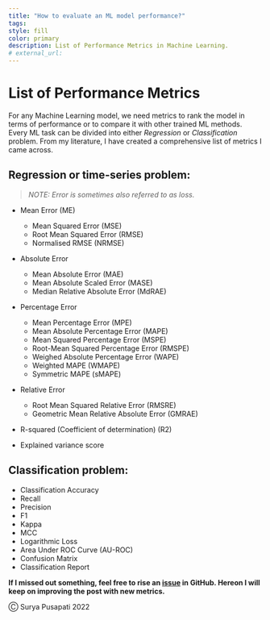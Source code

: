 ```yaml
---
title: "How to evaluate an ML model performance?"
tags:
style: fill
color: primary
description: List of Performance Metrics in Machine Learning.
# external_url: 
---
```


# List of Performance Metrics
For any Machine Learning model, we need metrics to rank the model in terms of performance or to compare it with other trained ML methods. Every ML task can be divided into either *Regression* or *Classification* problem. From my literature, I have created a comprehensive list of metrics I came across.

## Regression or time-series problem:

> *NOTE: Error is sometimes also referred to as loss.*

* Mean Error (ME)
	* Mean Squared Error (MSE)
	* Root Mean Squared Error (RMSE)
	* Normalised RMSE (NRMSE)

* Absolute Error
	* Mean Absolute Error (MAE)
	* Mean Absolute Scaled Error (MASE)
	* Median Relative Absolute Error (MdRAE)

* Percentage Error
	* Mean Percentage Error (MPE)
	* Mean Absolute Percentage Error (MAPE)
	* Mean Squared Percentage Error (MSPE)
	* Root-Mean Squared Percentage Error (RMSPE)
	* Weighed Absolute Percentage Error (WAPE)
	* Weighted MAPE (WMAPE)
	* Symmetric MAPE (sMAPE)

* Relative Error
	* Root Mean Squared Relative Error (RMSRE)
	* Geometric Mean Relative Absolute Error (GMRAE)

* R-squared (Coefficient of determination) (R2)
* Explained variance score

## Classification problem:
* Classification Accuracy
* Recall
* Precision
* F1
* Kappa
* MCC
* Logarithmic Loss
* Area Under ROC Curve (AU-ROC)
* Confusion Matrix
* Classification Report

**If I missed out something, feel free to rise an [issue](https://github.com/suryapusapati/suryapusapati/issues) in GitHub. Hereon I will keep on improving the post with new metrics.**

Ⓒ Surya Pusapati 2022